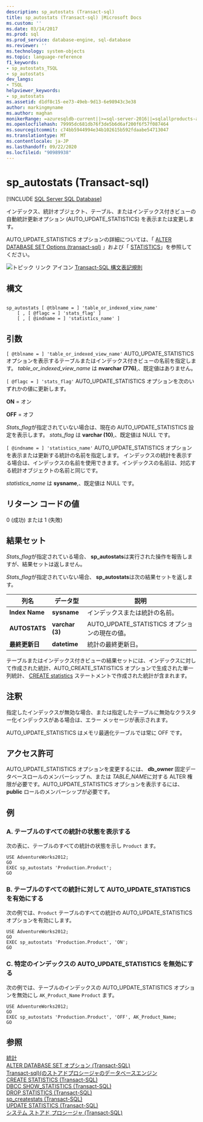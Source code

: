 ```yaml
---
description: sp_autostats (Transact-sql)
title: sp_autostats (Transact-sql) |Microsoft Docs
ms.custom: ''
ms.date: 03/14/2017
ms.prod: sql
ms.prod_service: database-engine, sql-database
ms.reviewer: ''
ms.technology: system-objects
ms.topic: language-reference
f1_keywords:
- sp_autostats_TSQL
- sp_autostats
dev_langs:
- TSQL
helpviewer_keywords:
- sp_autostats
ms.assetid: d1df8c15-ee73-49eb-9d13-6e98943c3e38
author: markingmyname
ms.author: maghan
monikerRange: =azuresqldb-current||>=sql-server-2016||=sqlallproducts-allversions||>=sql-server-linux-2017||=azuresqldb-mi-current
ms.openlocfilehash: 79995dc681db76f3de5b6d6af200f6f57f087464
ms.sourcegitcommit: c74bb5944994e34b102615b592fdaabe54713047
ms.translationtype: MT
ms.contentlocale: ja-JP
ms.lasthandoff: 09/22/2020
ms.locfileid: "90989938"
---
```

# <a name="sp_autostats-transact-sql"></a>sp_autostats (Transact-sql)
[!INCLUDE [SQL Server SQL Database](../../includes/applies-to-version/sql-asdb.md)]

  インデックス、統計オブジェクト、テーブル、またはインデックス付きビューの自動統計更新オプション (AUTO_UPDATE_STATISTICS) を表示または変更します。  
  
 AUTO_UPDATE_STATISTICS オプションの詳細については、「 [ALTER DATABASE SET Options &#40;transact-sql&#41;](../../t-sql/statements/alter-database-transact-sql-set-options.md) 」および「 [STATISTICS](../../relational-databases/statistics/statistics.md)」を参照してください。  
  
 ![トピック リンク アイコン](../../database-engine/configure-windows/media/topic-link.gif "トピック リンク アイコン") [Transact-SQL 構文表記規則](../../t-sql/language-elements/transact-sql-syntax-conventions-transact-sql.md)  
  
## <a name="syntax"></a>構文  
  
```  
  
sp_autostats [ @tblname = ] 'table_or_indexed_view_name'   
    [ , [ @flagc = ] 'stats_flag' ]   
    [ , [ @indname = ] 'statistics_name' ]  
```  
  
## <a name="arguments"></a>引数  
`[ @tblname = ] 'table_or_indexed_view_name'` AUTO_UPDATE_STATISTICS オプションを表示するテーブルまたはインデックス付きビューの名前を指定します。 *table_or_indexed_view_name* は **nvarchar (776)**,、既定値はありません。  
  
`[ @flagc = ] 'stats_flag'` AUTO_UPDATE_STATISTICS オプションを次のいずれかの値に更新します。  
  
 **ON** = オン  
  
 **OFF** = オフ  
  
 *Stats_flag*が指定されていない場合は、現在の AUTO_UPDATE_STATISTICS 設定を表示します。 *stats_flag* は **varchar (10)**,、既定値は NULL です。  
  
`[ @indname = ] 'statistics_name'` AUTO_UPDATE_STATISTICS オプションを表示または更新する統計の名前を指定します。 インデックスの統計を表示する場合は、インデックスの名前を使用できます。インデックスの名前は、対応する統計オブジェクトの名前と同じです。  
  
 *statistics_name* は **sysname**,、既定値は NULL です。  
  
## <a name="return-code-values"></a>リターン コードの値  
 0 (成功) または 1 (失敗)  
  
## <a name="result-sets"></a>結果セット  
 *Stats_flag*が指定されている場合、 **sp_autostats**は実行された操作を報告しますが、結果セットは返しません。  
  
 *Stats_flag*が指定されていない場合、 **sp_autostats**は次の結果セットを返します。  
  
|列名|データ型|説明|  
|-----------------|---------------|-----------------|  
|**Index Name**|**sysname**|インデックスまたは統計の名前。|  
|**AUTOSTATS**|**varchar (3)**|AUTO_UPDATE_STATISTICS オプションの現在の値。|  
|**最終更新日**|**datetime**|統計の最終更新日。|  
  
 テーブルまたはインデックス付きビューの結果セットには、インデックスに対して作成された統計、AUTO_CREATE_STATISTICS オプションで生成された単一列統計、 [CREATE statistics](../../t-sql/statements/create-statistics-transact-sql.md) ステートメントで作成された統計が含まれます。  
  
## <a name="remarks"></a>注釈  
 指定したインデックスが無効な場合、または指定したテーブルに無効なクラスター化インデックスがある場合は、エラー メッセージが表示されます。  
  
 AUTO_UPDATE_STATISTICS はメモリ最適化テーブルでは常に OFF です。  
  
## <a name="permissions"></a>アクセス許可  
 AUTO_UPDATE_STATISTICS オプションを変更するには、 **db_owner** 固定データベースロールのメンバーシップ n、または *TABLE_NAME*に対する ALTER 権限が必要です。AUTO_UPDATE_STATISTICS オプションを表示するには、 **public** ロールのメンバーシップが必要です。  
  
## <a name="examples"></a>例  
  
### <a name="a-display-the-status-of-all-statistics-on-a-table"></a>A. テーブルのすべての統計の状態を表示する  
 次の表に、テーブルのすべての統計の状態を示し `Product` ます。  
  
```  
USE AdventureWorks2012;  
GO  
EXEC sp_autostats 'Production.Product';  
GO  
```  
  
### <a name="b-enable-auto_update_statistics-for-all-statistics-on-a-table"></a>B. テーブルのすべての統計に対して AUTO_UPDATE_STATISTICS を有効にする  
 次の例では、`Product` テーブルのすべての統計の AUTO_UPDATE_STATISTICS オプションを有効にします。  
  
```  
USE AdventureWorks2012;  
GO  
EXEC sp_autostats 'Production.Product', 'ON';  
GO  
```  
  
### <a name="c-disable-auto_update_statistics-for-a-specific-index"></a>C. 特定のインデックスの AUTO_UPDATE_STATISTICS を無効にする  
 次の例では、テーブルのインデックスの AUTO_UPDATE_STATISTICS オプションを無効にし `AK_Product_Name` `Product` ます。  
  
```  
USE AdventureWorks2012;  
GO  
EXEC sp_autostats 'Production.Product', 'OFF', AK_Product_Name;  
GO  
```  
  
## <a name="see-also"></a>参照  
 [統計](../../relational-databases/statistics/statistics.md)   
 [ALTER DATABASE SET オプション &#40;Transact-SQL&#41;](../../t-sql/statements/alter-database-transact-sql-set-options.md)   
 [Transact-sql&#41;&#40;のストアドプロシージャのデータベースエンジン ](../../relational-databases/system-stored-procedures/database-engine-stored-procedures-transact-sql.md)   
 [CREATE STATISTICS &#40;Transact-SQL&#41;](../../t-sql/statements/create-statistics-transact-sql.md)   
 [DBCC SHOW_STATISTICS &#40;Transact-SQL&#41;](../../t-sql/database-console-commands/dbcc-show-statistics-transact-sql.md)   
 [DROP STATISTICS &#40;Transact-SQL&#41;](../../t-sql/statements/drop-statistics-transact-sql.md)   
 [sp_createstats &#40;Transact-SQL&#41;](../../relational-databases/system-stored-procedures/sp-createstats-transact-sql.md)   
 [UPDATE STATISTICS &#40;Transact-SQL&#41;](../../t-sql/statements/update-statistics-transact-sql.md)   
 [システム ストアド プロシージャ &#40;Transact-SQL&#41;](../../relational-databases/system-stored-procedures/system-stored-procedures-transact-sql.md)  
  
  
